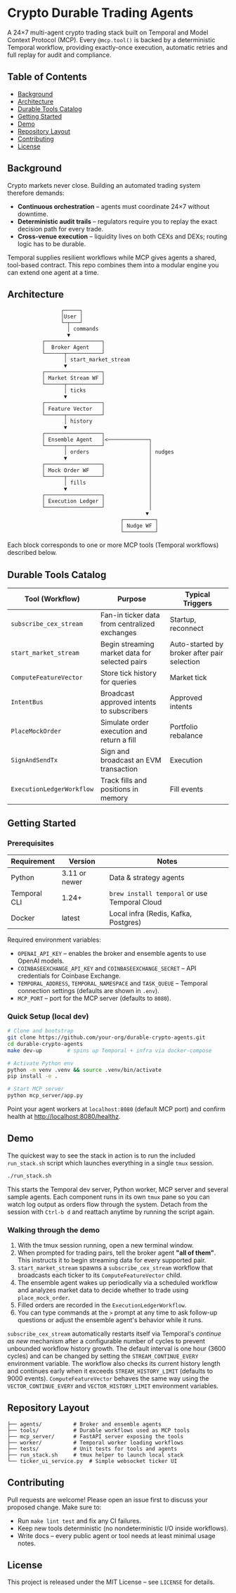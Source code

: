 # Crypto Durable Trading Agents

A 24×7 multi-agent crypto trading stack built on Temporal and Model Context Protocol (MCP). Every `@mcp.tool()` is backed by a deterministic Temporal workflow, providing exactly-once execution, automatic retries and full replay for audit and compliance.

## Table of Contents
- [Background](#background)
- [Architecture](#architecture)
- [Durable Tools Catalog](#durable-tools-catalog)
- [Getting Started](#getting-started)
- [Demo](#demo)
- [Repository Layout](#repository-layout)
- [Contributing](#contributing)
- [License](#license)

## Background
Crypto markets never close. Building an automated trading system therefore demands:

- **Continuous orchestration** – agents must coordinate 24×7 without downtime.
- **Deterministic audit trails** – regulators require you to replay the exact decision path for every trade.
- **Cross-venue execution** – liquidity lives on both CEXs and DEXs; routing logic has to be durable.

Temporal supplies resilient workflows while MCP gives agents a shared, tool-based contract. This repo combines them into a modular engine you can extend one agent at a time.

## Architecture
```
                 ┌─────┐
                 │User │
                 └─┬───┘
                   │ commands
                   ▼
           ┌──────────────────┐
           │  Broker Agent    │
           └──────┬───────────┘
                  │ start_market_stream
                  ▼
           ┌──────────────────┐
           │ Market Stream WF │
           └──────┬───────────┘
                  │ ticks
                  ▼
           ┌──────────────────┐
           │ Feature Vector   │
           └──────┬───────────┘
                  │ history
                  ▼
           ┌──────────────────┐
           │ Ensemble Agent   │<─────────────┐
           └──────┬───────────┘              │
                  │ orders                   │ nudges
                  ▼                          │
           ┌──────────────────┐              │
           │ Mock Order WF    │              │
           └──────┬───────────┘              │
                  │ fills                    │
                  ▼                          │
           ┌──────────────────┐              │
           │ Execution Ledger │              │
           └──────────────────┘              │
                                            ▼
                                    ┌──────────┐
                                    │ Nudge WF │
                                    └──────────┘
```
Each block corresponds to one or more MCP tools (Temporal workflows) described below.

## Durable Tools Catalog

| Tool (Workflow)            | Purpose                                                | Typical Triggers        |
|----------------------------|--------------------------------------------------------|-------------------------|
| `subscribe_cex_stream`   | Fan-in ticker data from centralized exchanges  | Startup, reconnect    |
| `start_market_stream`    | Begin streaming market data for selected pairs | Auto-started by broker after pair selection |
| `ComputeFeatureVector`   | Store tick history for queries                | Market tick           |
| `IntentBus`              | Broadcast approved intents to subscribers      | Approved intents      |
| `PlaceMockOrder`         | Simulate order execution and return a fill     | Portfolio rebalance   |
| `SignAndSendTx`          | Sign and broadcast an EVM transaction          | Execution             |
| `ExecutionLedgerWorkflow`| Track fills and positions in memory            | Fill events           |


## Getting Started

### Prerequisites

| Requirement  | Version      | Notes                                        |
|--------------|--------------|----------------------------------------------|
| Python       | 3.11 or newer| Data & strategy agents                       |
| Temporal CLI | 1.24+        | `brew install temporal` or use Temporal Cloud|
| Docker       | latest       | Local infra (Redis, Kafka, Postgres)         |

Required environment variables:

- `OPENAI_API_KEY` – enables the broker and ensemble agents to use OpenAI models.
- `COINBASEEXCHANGE_API_KEY` and `COINBASEEXCHANGE_SECRET` – API credentials for Coinbase Exchange.
- `TEMPORAL_ADDRESS`, `TEMPORAL_NAMESPACE` and `TASK_QUEUE` – Temporal connection settings (defaults are shown in `.env`).
- `MCP_PORT` – port for the MCP server (defaults to `8080`).

### Quick Setup (local dev)
```bash
# Clone and bootstrap
git clone https://github.com/your-org/durable-crypto-agents.git
cd durable-crypto-agents
make dev-up        # spins up Temporal + infra via docker-compose

# Activate Python env
python -m venv .venv && source .venv/bin/activate
pip install -e .

# Start MCP server
python mcp_server/app.py
```
Point your agent workers at `localhost:8080` (default MCP port) and confirm health at <http://localhost:8080/healthz>.

## Demo

The quickest way to see the stack in action is to run the included `run_stack.sh` script which launches everything in a single `tmux` session.

```bash
./run_stack.sh
```
This starts the Temporal dev server, Python worker, MCP server and several sample agents. Each component runs in its own `tmux` pane so you can watch log output as orders flow through the system. Detach from the session with `Ctrl-b d` and reattach anytime by running the script again.

### Walking through the demo
1. With the tmux session running, open a new terminal window.
2. When prompted for trading pairs, tell the broker agent **"all of them"**.
   This instructs it to begin streaming data for every supported pair.
3. `start_market_stream` spawns a `subscribe_cex_stream` workflow that
   broadcasts each ticker to its `ComputeFeatureVector` child.
4. The ensemble agent wakes up periodically via a scheduled workflow and
   analyzes market data to decide whether to trade using `place_mock_order`.
5. Filled orders are recorded in the
   `ExecutionLedgerWorkflow`.
6. You can type commands at the `>` prompt at any time to ask follow-up
   questions or adjust the ensemble agent's behavior while it runs.


`subscribe_cex_stream` automatically restarts itself via Temporal's *continue as new*
mechanism after a configurable number of cycles to prevent unbounded workflow
history growth. The default interval is one hour (3600 cycles) and can be
changed by setting the `STREAM_CONTINUE_EVERY` environment variable. The workflow
also checks its current history length and continues early when it exceeds
`STREAM_HISTORY_LIMIT` (defaults to 9000 events).
`ComputeFeatureVector` behaves the same way using the `VECTOR_CONTINUE_EVERY`
and `VECTOR_HISTORY_LIMIT` environment variables.

## Repository Layout
```
├── agents/          # Broker and ensemble agents
├── tools/           # Durable workflows used as MCP tools
├── mcp_server/      # FastAPI server exposing the tools
├── worker/          # Temporal worker loading workflows
├── tests/           # Unit tests for tools and agents
├── run_stack.sh     # tmux helper to launch local stack
└── ticker_ui_service.py  # Simple websocket ticker UI
```

## Contributing
Pull requests are welcome! Please open an issue first to discuss your proposed change. Make sure to:

- Run `make lint test` and fix any CI failures.
- Keep new tools deterministic (no nondeterministic I/O inside workflows).
- Write docs – every public agent or tool needs at least minimal usage notes.

## License

This project is released under the MIT License – see `LICENSE` for details.
